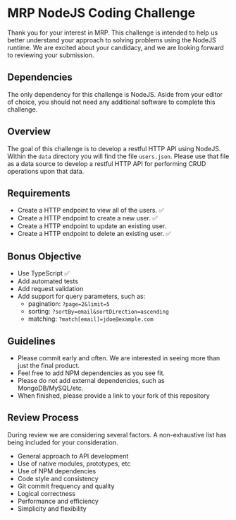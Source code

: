 # MRP NodeJS Coding Challenge

Thank you for your interest in MRP. This challenge is intended to help us better understand your approach to solving problems using the NodeJS runtime. We are excited about your candidacy, and we are looking forward to reviewing your submission.

## Dependencies

The only dependency for this challenge is NodeJS. Aside from your editor of choice, you should not need any additional software to complete this challenge.

## Overview

The goal of this challenge is to develop a restful HTTP API using NodeJS. Within the `data` directory you will find the file `users.json`. Please use that file as a data source to develop a restful HTTP API for performing CRUD operations upon that data.

## Requirements

- Create a HTTP endpoint to view all of the users. ✅
- Create a HTTP endpoint to create a new user.  ✅
- Create a HTTP endpoint to update an existing user.  
- Create a HTTP endpoint to delete an existing user. ✅

## Bonus Objective

- Use TypeScript ✅
- Add automated tests
- Add request validation
- Add support for query parameters, such as:
  - pagination: `?page=2&limit=5`
  - sorting: `?sortBy=email&sortDirection=ascending`
  - matching: `?match[email]=jdoe@example.com`

## Guidelines

- Please commit early and often. We are interested in seeing more than just the final product.
- Feel free to add NPM dependencies as you see fit.
- Please do not add external dependencies, such as MongoDB/MySQL/etc.
- When finished, please provide a link to your fork of this repository

## Review Process

During review we are considering several factors. A non-exhaustive list has being included for your consideration.

- General approach to API development
- Use of native modules, prototypes, etc
- Use of NPM dependencies
- Code style and consistency
- Git commit frequency and quality
- Logical correctness
- Performance and efficiency
- Simplicity and flexibility
